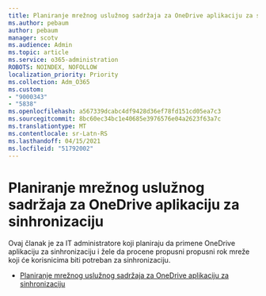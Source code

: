 ```yaml
---
title: Planiranje mrežnog uslužnog sadržaja za OneDrive aplikaciju za sinhronizaciju
ms.author: pebaum
author: pebaum
manager: scotv
ms.audience: Admin
ms.topic: article
ms.service: o365-administration
ROBOTS: NOINDEX, NOFOLLOW
localization_priority: Priority
ms.collection: Adm_O365
ms.custom:
- "9000343"
- "5838"
ms.openlocfilehash: a567339dcabc4df9428d36ef78fd151cd05ea7c3
ms.sourcegitcommit: 8bc60ec34bc1e40685e3976576e04a2623f63a7c
ms.translationtype: MT
ms.contentlocale: sr-Latn-RS
ms.lasthandoff: 04/15/2021
ms.locfileid: "51792002"
---
```

# <a name="network-utilization-planning-for-the-onedrive-sync-app"></a>Planiranje mrežnog uslužnog sadržaja za OneDrive aplikaciju za sinhronizaciju

Ovaj članak je za IT administratore koji planiraju da primene OneDrive aplikaciju za sinhronizaciju i žele da procene propusni propusni rok mreže koji će korisnicima biti potreban za sinhronizaciju.  

- [Planiranje mrežnog uslužnog sadržaja za OneDrive aplikaciju za sinhronizaciju](https://docs.microsoft.com/onedrive/network-utilization-planning)